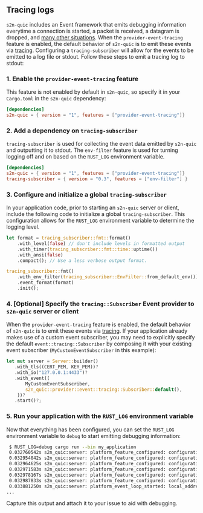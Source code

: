 ## Tracing logs

`s2n-quic` includes an Event framework that emits debugging information everytime a connection is started, a packet is received, a datagram is dropped, and [many other situations](https://docs.rs/s2n-quic/latest/s2n_quic/provider/event/trait.Subscriber.html#provided-methods). When the `provider-event-tracing` feature is enabled, the default behavior of `s2n-quic` is to emit these events via [tracing](https://docs.rs/tracing). Configuring a `tracing-subscriber` will allow for the events to be emitted to a log file or stdout. Follow these steps to emit a tracing log to stdout:

### 1. Enable the `provider-event-tracing` feature
This feature is not enabled by default in `s2n-quic`, so specify it in your `Cargo.toml` in the `s2n-quic` dependency:
```toml
[dependencies]
s2n-quic = { version = "1", features = ["provider-event-tracing"]}
```

### 2. Add a dependency on `tracing-subscriber`
`tracing-subscriber` is used for collecting the event data emitted by `s2n-quic` and outputting it to stdout. The `env-filter` feature is used for turning logging off and on based on the `RUST_LOG` environment variable.
 ```toml
[dependencies]
s2n-quic = { version = "1", features = ["provider-event-tracing"]}
tracing-subscriber = { version = "0.3", features = ["env-filter"] }
```

### 3. Configure and initialize a global `tracing-subscriber`
In your application code, prior to starting an `s2n-quic` server or client, include the following code to initialize a global `tracing-subscriber`.  This configuration allows for the `RUST_LOG` environment variable to determine the logging level.

```rust
let format = tracing_subscriber::fmt::format()
    .with_level(false) // don't include levels in formatted output
    .with_timer(tracing_subscriber::fmt::time::uptime())
    .with_ansi(false) 
    .compact(); // Use a less verbose output format.

tracing_subscriber::fmt()
    .with_env_filter(tracing_subscriber::EnvFilter::from_default_env())
    .event_format(format)
    .init();
```

### 4. [Optional] Specify the  `tracing::Subscriber` Event provider to `s2n-quic` server or client
When the `provider-event-tracing` feature is enabled, the default behavior of `s2n-quic` is to emit these events via [tracing](https://docs.rs/tracing). If your application already makes use of a custom event subscriber, you may need to explicitly specify the default `event::tracing::Subscriber` by composing it with your existing event subscriber (`MyCustomEventSubscriber` in this example):

```rust
let mut server = Server::builder()
   .with_tls((CERT_PEM, KEY_PEM))?
   .with_io("127.0.0.1:4433")?
   .with_event((
       MyCustomEventSubscriber,
       s2n_quic::provider::event::tracing::Subscriber::default(),
    ))?
   .start()?;
```

### 5. Run your application with the `RUST_LOG` environment variable
Now that everything has been configured, you can set the `RUST_LOG` environment variable to `debug` to start emitting debugging information:
```bash
 $ RUST_LOG=debug cargo run --bin my_application
 0.032760542s s2n_quic:server: platform_feature_configured: configuration=Gso { max_segments: 1 }
 0.032954042s s2n_quic:server: platform_feature_configured: configuration=BaseMtu { mtu: 1228 }
 0.032964625s s2n_quic:server: platform_feature_configured: configuration=InitialMtu { mtu: 1228 }
 0.032971583s s2n_quic:server: platform_feature_configured: configuration=MaxMtu { mtu: 1228 }
 0.032978167s s2n_quic:server: platform_feature_configured: configuration=Gro { enabled: false }
 0.032987833s s2n_quic:server: platform_feature_configured: configuration=Ecn { enabled: true }
 0.033881250s s2n_quic:server: platform_event_loop_started: local_address=127.0.0.1:4433
...
```
Capture this output and attach it to your issue to aid with debugging.